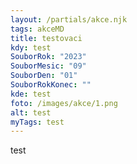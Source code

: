 ```yaml
---
layout: /partials/akce.njk
tags: akceMD
title: testovaci
kdy: test
SouborRok: "2023"
SouborMesic: "09"
SouborDen: "01"
SouborRokKonec: ""
kde: test
foto: /images/akce/1.png
alt: test
myTags: test
---
```

t﻿est